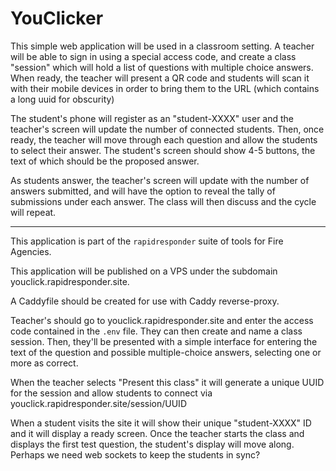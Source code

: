 # YouClicker

This simple web application will be used in a classroom setting.  A teacher will be able to sign in using a special access code, and create a class "session" which will hold a list of questions with multiple choice answers.  When ready, the teacher will present a QR code and students will scan it with their mobile devices in order to bring them to the URL (which contains a long uuid for obscurity)

The student's phone will register as an "student-XXXX" user and the teacher's screen will update the number of connected students.  Then, once ready, the teacher will move through each question and allow the students to select their answer.  The student's screen should show 4-5 buttons, the text of which should be the proposed answer.

As students answer, the teacher's screen will update with the number of answers submitted, and will have the option to reveal the tally of submissions under each answer.  The class will then discuss and the cycle will repeat.

---

This application is part of the `rapidresponder` suite of tools for Fire Agencies.

This application will be published on a VPS under the subdomain youclick.rapidresponder.site.

A Caddyfile should be created for use with Caddy reverse-proxy.

Teacher's should go to youclick.rapidresponder.site and enter the access code contained in the `.env` file.  They can then create and name a class session.  Then, they'll be presented with a simple interface for entering the text of the question and possible multiple-choice answers, selecting one or more as correct.

When the teacher selects "Present this class" it will generate a unique UUID for the session and allow students to connect via youclick.rapidresponder.site/session/UUID

When a student visits the site it will show their unique "student-XXXX" ID and it will display a ready screen.  Once the teacher starts the class and displays the first test question, the student's display will move along.  Perhaps we need web sockets to keep the students in sync?